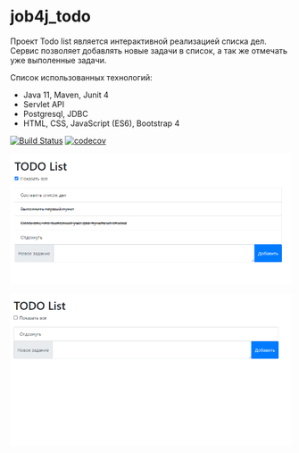 # job4j_todo

Проект Todo list является интерактивной реализацией списка дел.
Сервис позволяет добавлять новые задачи в список, а так же отмечать уже выполенные задачи.

Список использованных технологий:
- Java 11, Maven, Junit 4
- Servlet API
- Postgresql, JDBC 
- HTML, CSS, JavaScript (ES6), Bootstrap 4 

[![Build Status](https://travis-ci.com/mgbardakov/job4j_todo.svg?branch=master)](https://travis-ci.com/mgbardakov/job4j_todo)
[![codecov](https://codecov.io/gh/mgbardakov/job4j_todo/branch/master/graph/badge.svg)](https://codecov.io/gh/mgbardakov/job4j_todo)

![ScreenShot](images/1.PNG)

![ScreenShot](images/2.PNG)

